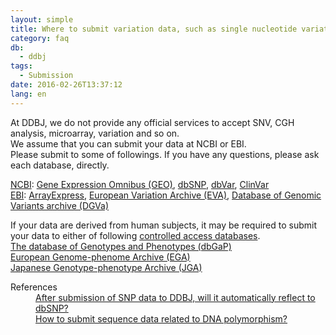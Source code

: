 ```yaml
---
layout: simple
title: Where to submit variation data, such as single nucleotide variations, structural variations, copy number variations (CNVs) and so on?
category: faq
db:
  - ddbj
tags: 
  - Submission
date: 2016-02-26T13:37:12
lang: en
---
```




<p>At DDBJ, we do not provide any official services to accept SNV, CGH analysis, microarray, variation and so on. <br>We assume that you can submit your data at NCBI or EBI. <br>Please submit to some of followings. If you have any questions, please ask each database, directly. </p>
<p><a href="http://www.ncbi.nlm.nih.gov/">NCBI</a>: <a href="http://www.ncbi.nlm.nih.gov/geo/">Gene Expression Omnibus (GEO)</a>, <a href="http://www.ncbi.nlm.nih.gov/SNP/">dbSNP</a>, <a href="http://www.ncbi.nlm.nih.gov/dbvar">dbVar</a>, <a href="http://www.ncbi.nlm.nih.gov/clinvar/">ClinVar</a><br><a href="http://www.ebi.ac.uk/">EBI</a>: <a href="http://www.ebi.ac.uk/arrayexpress/">ArrayExpress</a>, <a href="http://www.ebi.ac.uk/eva/">European Variation Archive (EVA)</a>, <a href="http://www.ebi.ac.uk/dgva">Database of Genomic Variants archive (DGVa)</a></p>
<p>If your data are derived from human subjects, it may be required to submit your data to either of following <a href="/policies-e.html#human">controlled access databases</a>. <br><a href="http://www.ncbi.nlm.nih.gov/gap">The database of Genotypes and Phenotypes (dbGaP)</a><br><a href="http://www.ebi.ac.uk/ega/">European Genome-phenome Archive (EGA)</a><br><a href="/jga/index-e.html">Japanese Genotype-phenotype Archive (JGA)</a></p>
<dl><dt>References</dt>
  <dd><a href="/faq/en/submit-snp-reflect-dbsnp-e.html">After submission of SNP data to DDBJ, will it automatically reflect to dbSNP?</a></dd>
  <dd><a href="/faq/en/how-to-submit-dna-polymorphism-e.html">How to submit sequence data related to DNA polymorphism?</a></dd>
</dl>
